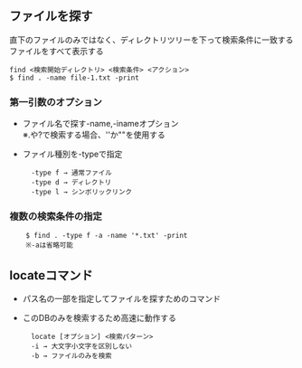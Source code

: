 ## ファイルを探す

直下のファイルのみではなく、ディレクトリツリーを下って検索条件に一致するファイルをすべて表示する

    find <検索開始ディレクトリ> <検索条件> <アクション>
    $ find . -name file-1.txt -print

### 第一引数のオプション
- ファイル名で探す-name,-inameオプション  
※.や?で検索する場合、''か""を使用する

- ファイル種別を-typeで指定

        -type f → 通常ファイル
        -type d → ディレクトリ
        -type l → シンボリックリンク

### 複数の検索条件の指定
        $ find . -type f -a -name '*.txt' -print
        ※-aは省略可能

## locateコマンド
- パス名の一部を指定してファイルを探すためのコマンド
- このDBのみを検索するため高速に動作する

        locate [オプション] <検索パターン>
        -i → 大文字小文字を区別しない
        -b → ファイルのみを検索
